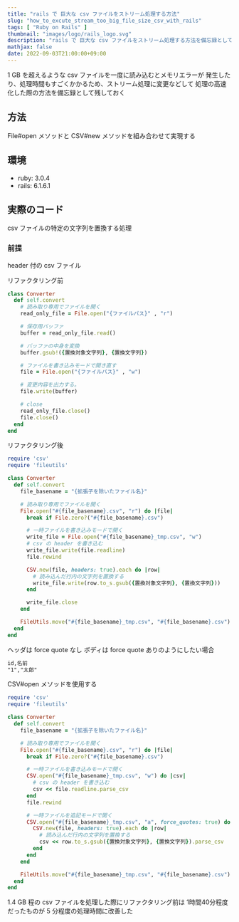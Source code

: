 ```yaml
---
title: "rails で 巨大な csv ファイルをストリーム処理する方法"
slug: "how_to_excute_stream_too_big_file_size_csv_with_rails"
tags: [ "Ruby on Rails" ]
thumbnail: "images/logo/rails_logo.svg"
description: "rails で 巨大な csv ファイルをストリーム処理する方法を備忘録として残しておく"
mathjax: false
date: 2022-09-03T21:00:00+09:00
---
```


1 GB を超えるような csv ファイルを一度に読み込むとメモリエラーが
発生したり、処理時間もすごくかかるため、ストリーム処理に変更などして
処理の高速化した際の方法を備忘録として残しておく

## 方法

File#open メソッドと CSV#new メソッドを組み合わせて実現する

## 環境

* ruby: 3.0.4
* rails: 6.1.6.1

## 実際のコード

csv ファイルの特定の文字列を置換する処理

### 前提

header 付の csv ファイル

リファクタリング前

```rb
class Converter
  def self.convert
    # 読み取り専用でファイルを開く
    read_only_file = File.open("{ファイルパス}" , "r")

    # 保存用バッファ
    buffer = read_only_file.read()

    # バッファの中身を変換
    buffer.gsub!({置換対象文字列}, {置換文字列})

    # ファイルを書き込みモードで開き直す
    file = File.open("{ファイルパス}" , "w")

    # 変更内容を出力する。
    file.write(buffer)

    # close
    read_only_file.close()
    file.close()
  end
end
```

リファクタリング後

```rb
require 'csv'
require 'fileutils'

class Converter
  def self.convert
    file_basename = "{拡張子を除いたファイル名}"

    # 読み取り専用でファイルを開く
    File.open("#{file_basename}.csv", "r") do |file|
      break if File.zero?("#{file_basename}.csv")

      # 一時ファイルを書き込みモードで開く
      write_file = File.open("#{file_basename}_tmp.csv", "w")
      # csv の header を書き込む
      write_file.write(file.readline)
      file.rewind

      CSV.new(file, headers: true).each do |row|
        # 読み込んだ行内の文字列を置換する
        write_file.write(row.to_s.gsub({置換対象文字列}, {置換文字列}))
      end

      write_file.close
    end

    FileUtils.move("#{file_basename}_tmp.csv", "#{file_basename}.csv") if File.exist?("#{file_basename}_tmp.csv")
  end
end
```

ヘッダは force quote なし ボディは force quote ありのようにしたい場合

```txt
id,名前
"1","太郎"
```

CSV#open メソッドを使用する

```rb
require 'csv'
require 'fileutils'

class Converter
  def self.convert
    file_basename = "{拡張子を除いたファイル名}"

    # 読み取り専用でファイルを開く
    File.open("#{file_basename}.csv", "r") do |file|
      break if File.zero?("#{file_basename}.csv")

      # 一時ファイルを書き込みモードで開く
      CSV.open("#{file_basename}_tmp.csv", "w") do |csv|
        # csv の header を書き込む
        csv << file.readline.parse_csv
      end
      file.rewind

      # 一時ファイルを追記モードで開く
      CSV.open("#{file_basename}_tmp.csv", "a", force_quotes: true) do |csv|
        CSV.new(file, headers: true).each do |row|
          # 読み込んだ行内の文字列を置換する
          csv << row.to_s.gsub({置換対象文字列}, {置換文字列}).parse_csv
        end
      end
    end

    FileUtils.move("#{file_basename}_tmp.csv", "#{file_basename}.csv") if File.exist?("#{file_basename}_tmp.csv")
  end
end
```

1.4 GB 程の csv ファイルを処理した際にリファクタリング前は
1時間40分程度だったものが 5 分程度の処理時間に改善した
